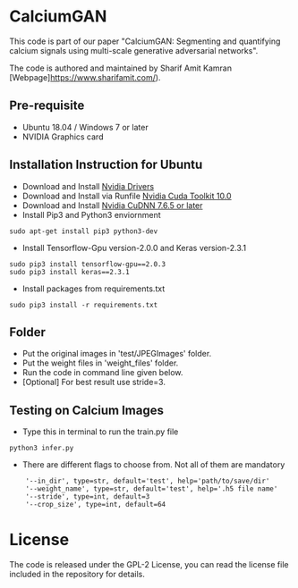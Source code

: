 # CalciumGAN

This code is part of our paper "CalciumGAN: Segmenting and quantifying calcium signals using multi-scale generative adversarial networks". 

The code is authored and maintained by Sharif Amit Kamran [Webpage]https://www.sharifamit.com/).

## Pre-requisite
- Ubuntu 18.04 / Windows 7 or later
- NVIDIA Graphics card


## Installation Instruction for Ubuntu
- Download and Install [Nvidia Drivers](https://www.nvidia.com/Download/driverResults.aspx/142567/en-us)
- Download and Install via Runfile [Nvidia Cuda Toolkit 10.0](https://developer.nvidia.com/cuda-10.0-download-archive?target_os=Linux&target_arch=x86_64&target_distro=Ubuntu&target_version=1804&target_type=runfilelocal)
- Download and Install [Nvidia CuDNN 7.6.5 or later](https://developer.nvidia.com/rdp/cudnn-archive)
- Install Pip3 and Python3 enviornment

```
sudo apt-get install pip3 python3-dev
```
- Install Tensorflow-Gpu version-2.0.0 and Keras version-2.3.1
```
sudo pip3 install tensorflow-gpu==2.0.3
sudo pip3 install keras==2.3.1
```
- Install packages from requirements.txt
```
sudo pip3 install -r requirements.txt
```

## Folder

- Put the original images in 'test/JPEGImages' folder.
- Put the weight files in 'weight_files' folder.
- Run the code in command line given below.
- [Optional] For best result use stride=3.

## Testing on Calcium Images

- Type this in terminal to run the train.py file
```
python3 infer.py 
```

- There are different flags to choose from. Not all of them are mandatory

```
    '--in_dir', type=str, default='test', help='path/to/save/dir'
    '--weight_name', type=str, default='test', help='.h5 file name'   
    '--stride', type=int, default=3
    '--crop_size', type=int, default=64
```


# License

The code is released under the GPL-2 License, you can read the license file included in the repository for details.
